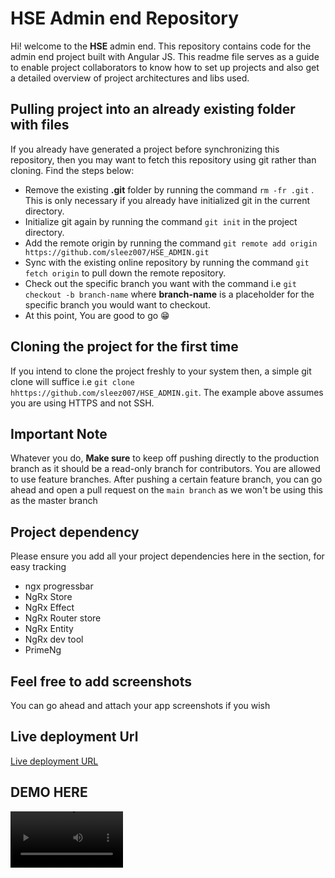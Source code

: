 # HSE Admin end Repository

Hi! welcome to the **HSE** admin end. This repository contains code for the admin end project built with Angular JS. This readme file serves as a guide to enable project collaborators to know how to set up projects and also get a detailed overview of project architectures and libs used.

## Pulling project into an already existing folder with files

If you already have generated a project before synchronizing this repository, then you may want to fetch this repository using git rather than cloning. Find the steps below:

- Remove the existing **.git** folder by running the command ``rm -fr .git`` . This is only necessary if you already have initialized git in the current directory.
- Initialize git again by running the command ``git init`` in the project directory.
- Add the remote origin by running the command ``git remote add origin https://github.com/sleez007/HSE_ADMIN.git``
- Sync with the existing online repository by running the command ``git fetch origin`` to pull down the remote repository.
- Check out the specific branch you want with the command i.e ``git checkout -b branch-name`` where **branch-name** is a placeholder for the specific branch you would want to checkout.
- At this point, You are good to go 😁

## Cloning the project for the first time

If you intend to clone the project freshly to your system then, a simple git clone will suffice i.e ``git clone hhttps://github.com/sleez007/HSE_ADMIN.git``. The example above assumes you are using HTTPS and not SSH.

## Important Note

Whatever you do, **Make sure** to keep off pushing directly to the production branch as it should be a read-only branch for contributors. You are allowed to use feature branches. After pushing a certain feature branch, you can go ahead and open a pull request on the ``main branch``  as we won't be using this as the master branch

## Project dependency

Please ensure you add all your project dependencies here in the section, for easy tracking

- ngx progressbar
- NgRx Store
- NgRx Effect
- NgRx Router store
- NgRx Entity
- NgRx dev tool
- PrimeNg

## Feel free to add screenshots

You can go ahead and attach your app screenshots if you wish

## Live deployment Url

[Live deployment URL](https://hse-admin-two.vercel.app/)

## DEMO HERE
<video src='https://github.com/sleez007/HSE_ADMIN/blob/main/demo.mov' width='180' />

https://github.com/sleez007/HSE_ADMIN/blob/main/demo.mov
